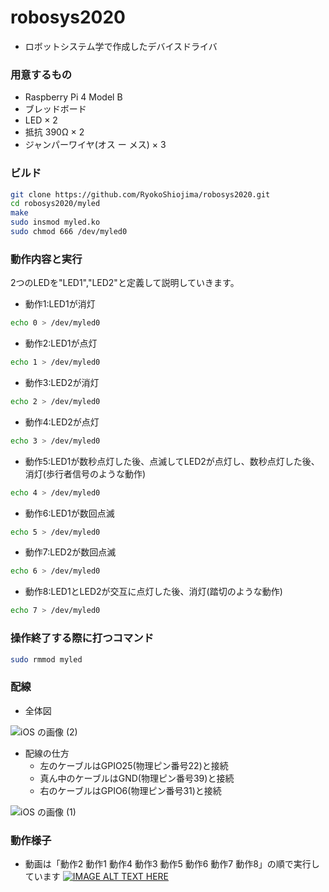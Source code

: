 # robosys2020
 - ロボットシステム学で作成したデバイスドライバ

### 用意するもの
 - Raspberry Pi 4 Model B
 - ブレッドボード
 - LED × 2
 - 抵抗 390Ω × 2
 - ジャンパーワイヤ(オス ー メス) × 3

### ビルド

```sh
git clone https://github.com/RyokoShiojima/robosys2020.git
cd robosys2020/myled
make
sudo insmod myled.ko
sudo chmod 666 /dev/myled0
```

### 動作内容と実行

2つのLEDを"LED1","LED2"と定義して説明していきます。

 - 動作1:LED1が消灯
```sh
echo 0 > /dev/myled0
```

 - 動作2:LED1が点灯
```sh
echo 1 > /dev/myled0
```

 - 動作3:LED2が消灯
```sh
echo 2 > /dev/myled0
```

 - 動作4:LED2が点灯
```sh
echo 3 > /dev/myled0
```

 - 動作5:LED1が数秒点灯した後、点滅してLED2が点灯し、数秒点灯した後、消灯(歩行者信号のような動作)
```sh
echo 4 > /dev/myled0
```

 - 動作6:LED1が数回点滅
```sh
echo 5 > /dev/myled0
```

 - 動作7:LED2が数回点滅
```sh
echo 6 > /dev/myled0
```

 - 動作8:LED1とLED2が交互に点灯した後、消灯(踏切のような動作)
```sh
echo 7 > /dev/myled0
```

### 操作終了する際に打つコマンド
```sh
sudo rmmod myled
```

### 配線

 - 全体図

![iOS の画像 (2)](https://user-images.githubusercontent.com/40712113/101236979-8aa8e780-3718-11eb-97cc-e362ce28bb3a.jpg)

 - 配線の仕方
   - 左のケーブルはGPIO25(物理ピン番号22)と接続
   - 真ん中のケーブルはGND(物理ピン番号39)と接続
   - 右のケーブルはGPIO6(物理ピン番号31)と接続

![iOS の画像 (1)](https://user-images.githubusercontent.com/40712113/101236894-06eefb00-3718-11eb-8a85-de600cd2da4f.jpg)


### 動作様子
 - 動画は「動作2 動作1 動作4 動作3 動作5 動作6 動作7 動作8」の順で実行しています
[![IMAGE ALT TEXT HERE](http://img.youtube.com/vi/7Iw7LvhsB9o/0.jpg)](https://www.youtube.com/watch?v=7Iw7LvhsB9o)
